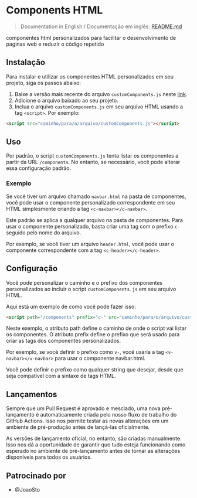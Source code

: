 # Components HTML

> Documentation in English / Documentação em inglês:
> [README.md](README.md)

componentes html personalizados para facilitar o desenvolvimento de paginas web e reduzir o código repetido

## Instalação

Para instalar e utilizar os componentes HTML personalizados em seu projeto, siga os passos abaixo:

1. Baixe a versão mais recente do arquivo `customComponents.js` neste [link](https://github.com/Felipe-Cavalca/BifrostPHP-Components/releases/latest).
1. Adicione o arquivo baixado ao seu projeto.
1. Inclua o arquivo `customComponents.js` em seu arquivo HTML usando a tag `<script>`. Por exemplo:

```html
<script src="caminho/para/o/arquivo/customComponents.js"></script>
```

## Uso

Por padrão, o script `customComponents.js` tenta listar os componentes a partir da URL `/components`. No entanto, se necessário, você pode alterar essa configuração padrão.

### Exemplo

Se você tiver um arquivo chamado `navbar.html` na pasta de componentes, você pode usar o componente personalizado correspondente em seu HTML simplesmente criando a tag `<c-navbar></c-navbar>`.

Este padrão se aplica a qualquer arquivo na pasta de componentes. Para usar o componente personalizado, basta criar uma tag com o prefixo `c-` seguido pelo nome do arquivo.

Por exemplo, se você tiver um arquivo `header.html`, você pode usar o componente correspondente com a tag `<c-header></c-header>`.

## Configuração

Você pode personalizar o caminho e o prefixo dos componentes personalizados ao incluir o script `customComponents.js` em seu arquivo HTML.

Aqui está um exemplo de como você pode fazer isso:

```html
<script path="/components" prefix="c-" src="caminho/para/o/arquivo/customComponents.js"></script>
```

Neste exemplo, o atributo path define o caminho de onde o script vai listar os componentes. O atributo prefix define o prefixo que será usado para criar as tags dos componentes personalizados.

Por exemplo, se você definir o prefixo como `v-`, você usaria a tag `<v-navbar></v-navbar>` para usar o componente navbar.html.

Você pode definir o prefixo como qualquer string que desejar, desde que seja compatível com a sintaxe de tags HTML.

## Lançamentos

Sempre que um Pull Request é aprovado e mesclado, uma nova pré-lançamento é automaticamente criada pelo nosso fluxo de trabalho do GitHub Actions. Isso nos permite testar as novas alterações em um ambiente de pré-produção antes de lançá-las oficialmente.

As versões de lançamento oficial, no entanto, são criadas manualmente. Isso nos dá a oportunidade de garantir que tudo esteja funcionando como esperado no ambiente de pré-lançamento antes de tornar as alterações disponíveis para todos os usuários.

## Patrocinado por

- @JoaoSto
